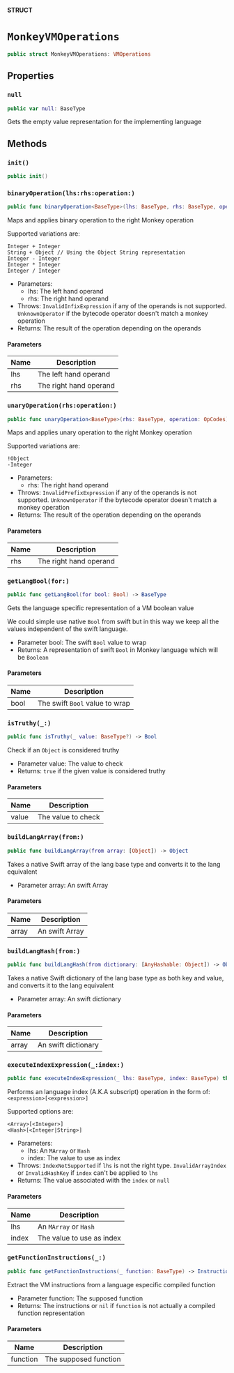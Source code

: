 **STRUCT**

# `MonkeyVMOperations`

```swift
public struct MonkeyVMOperations: VMOperations
```

## Properties
### `null`

```swift
public var null: BaseType
```

Gets the empty value representation for the implementing language

## Methods
### `init()`

```swift
public init()
```

### `binaryOperation(lhs:rhs:operation:)`

```swift
public func binaryOperation<BaseType>(lhs: BaseType, rhs: BaseType, operation: OpCodes) throws -> BaseType
```

Maps and applies binary operation to the right Monkey operation

Supported variations are:
```
Integer + Integer
String + Object // Using the Object String representation
Integer - Integer
Integer * Integer
Integer / Integer
```
- Parameters:
  - lhs: The left hand operand
  - rhs: The right hand operand
- Throws: `InvalidInfixExpression` if any of the operands is not supported.
          `UnknownOperator` if the bytecode operator doesn't match a monkey operation
- Returns: The result of the operation depending on the operands

#### Parameters

| Name | Description |
| ---- | ----------- |
| lhs | The left hand operand |
| rhs | The right hand operand |

### `unaryOperation(rhs:operation:)`

```swift
public func unaryOperation<BaseType>(rhs: BaseType, operation: OpCodes) throws -> BaseType
```

Maps and applies unary operation to the right Monkey operation

Supported variations are:
```
!Object
-Integer
```
- Parameters:
  - rhs: The right hand operand
- Throws: `InvalidPrefixExpression` if any of the operands is not supported.
          `UnknownOperator` if the bytecode operator doesn't match a monkey operation
- Returns: The result of the operation depending on the operands

#### Parameters

| Name | Description |
| ---- | ----------- |
| rhs | The right hand operand |

### `getLangBool(for:)`

```swift
public func getLangBool(for bool: Bool) -> BaseType
```

Gets the language specific representation of a VM boolean value

We could simple use native `Bool` from swift but in this way we keep all
the values independent of the swift language.
- Parameter bool: The swift `Bool` value to wrap
- Returns: A representation of swift `Bool` in Monkey language which will be `Boolean`

#### Parameters

| Name | Description |
| ---- | ----------- |
| bool | The swift `Bool` value to wrap |

### `isTruthy(_:)`

```swift
public func isTruthy(_ value: BaseType?) -> Bool
```

Check if an `Object` is considered truthy
- Parameter value: The value to check
- Returns: `true` if the given value is considered truthy

#### Parameters

| Name | Description |
| ---- | ----------- |
| value | The value to check |

### `buildLangArray(from:)`

```swift
public func buildLangArray(from array: [Object]) -> Object
```

Takes a native Swift array of the lang base type and converts it to the lang equivalent
- Parameter array: An swift Array

#### Parameters

| Name | Description |
| ---- | ----------- |
| array | An swift Array |

### `buildLangHash(from:)`

```swift
public func buildLangHash(from dictionary: [AnyHashable: Object]) -> Object
```

Takes a native Swift dictionary of the lang base type as both key and value, and converts it to the lang equivalent
- Parameter array: An swift dictionary

#### Parameters

| Name | Description |
| ---- | ----------- |
| array | An swift dictionary |

### `executeIndexExpression(_:index:)`

```swift
public func executeIndexExpression(_ lhs: BaseType, index: BaseType) throws -> BaseType
```

Performs an language index (A.K.A subscript) operation in the form of: `<expression>[<expression>]`

Supported options are:
```
<Array>[<Integer>]
<Hash>[<Integer|String>]
```
- Parameters:
  - lhs: An `MArray`  or `Hash`
  - index: The value to use as index
- Throws: `IndexNotSupported` if `lhs` is not the right type.
          `InvalidArrayIndex` or `InvalidHashKey` if  `index` can't be applied to `lhs`
- Returns: The value associated wiith the `index` or `null`

#### Parameters

| Name | Description |
| ---- | ----------- |
| lhs | An `MArray`  or `Hash` |
| index | The value to use as index |

### `getFunctionInstructions(_:)`

```swift
public func getFunctionInstructions(_ function: BaseType) -> Instructions?
```

Extract the VM instructions from a language especific compiled function
- Parameter function: The supposed function
- Returns: The instructions or `nil` if `function` is not actually a compiled function representation

#### Parameters

| Name | Description |
| ---- | ----------- |
| function | The supposed function |